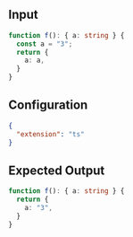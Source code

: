 
## Input
```typescript input
function f(): { a: string } {
  const a = "3";
  return {
    a: a,
  }
}
```

## Configuration
```json configuration
{
  "extension": "ts"
}
```

## Expected Output
```typescript expected output
function f(): { a: string } {
  return {
    a: "3",
  }
}
```
